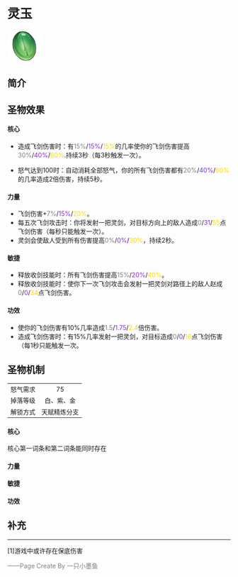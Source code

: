 # 灵玉
![灵玉](../Img/Texture2D_Potion/灵玉.png)
## 简介
## 圣物效果
#### **核心**  
- 造成飞剑伤害时：有<font color=gray>15%</font>/<font color=BlueViolet>15%</font>/<font color=gold>15%</font>的几率使你的飞剑伤害提高<font color=gray>30%</font>/<font color=BlueViolet>40%</font>/<font color=gold>60%</font>.持续3秒（每3秒触发一次）</color>。

- 怒气达到100时：自动消耗全部怒气，你的所有飞剑伤害都有<font color=gray>20%</font>/<font color=BlueViolet>40%</font>/<font color=gold>60%</font>的几率造成2倍伤害，持续5秒。
#### **力量** 
- 飞剑伤害+<font color=gray>7%</font>/<font color=BlueViolet>15%</font>/<font color=gold>20%</font>。
- 每五次飞剑攻击时：你将发射一把灵剑，对目标方向上的敌人造成<font color=gray>0</font>/<font color=BlueViolet>31</font>/<font color=gold>55</font>点飞剑伤害（每秒只能触发一次）。  
- 灵剑会使敌人受到所有伤害提高<font color=gray>0%</font>/<font color=BlueViolet>0%</font>/<font color=gold>30%</font>，持续2秒。
#### **敏捷**
- 释放收剑技能时：所有飞剑伤害提高<font color=gray>15%</font>/<font color=BlueViolet>20%</font>/<font color=gold>40%</font>。
- 释放收剑技能时：使你下一次飞剑攻击会发射一把灵剑对路径上的敌人赵成<font color=gray>0</font>/<font color=BlueViolet>0</font>/<font color=gold>34</font>点飞剑伤害。
#### **功效**
- 使你的飞剑伤害有10%几率造成<font color=gray>1.5</font>/<font color=BlueViolet>1.75</font>/<font color=gold>2.4</font>倍伤害。
- 造成飞剑伤害时：有15%几率发射一把灵剑，对目标造成<font color=gray>0</font>/<font color=BlueViolet>0</font>/<font color=gold>16</font>点飞剑伤害（每1秒只能触发一次。
## 圣物机制
|||
| :----: | :----: |
|怒气需求|75|
|掉落等级|白、紫、金|
|解锁方式|天赋精炼分支|

#### **核心**
核心第一词条和第二词条能同时存在
#### **力量**

#### **敏捷**

#### **功效**


## 补充

---
[1]游戏中或许存在保底伤害



<font color=grey>——Page Create By 一只小墨鱼 </font>
